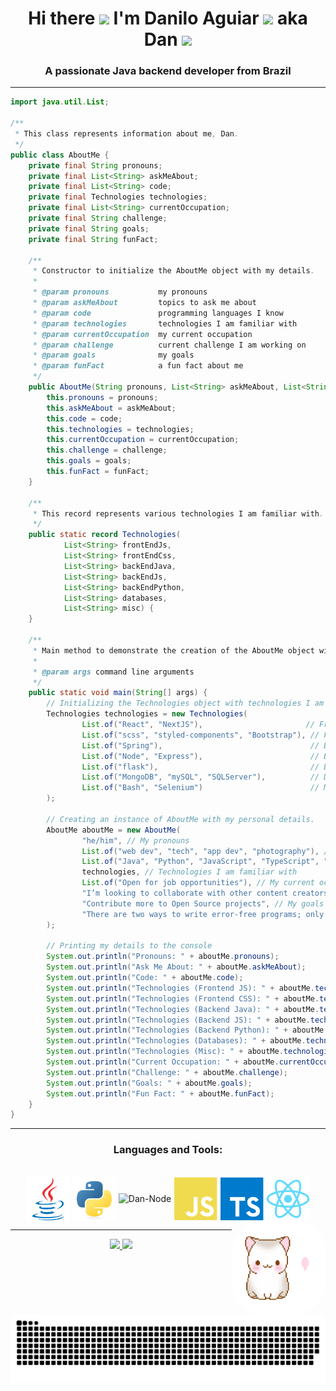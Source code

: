 <h1 align="center">
Hi there <img src="https://media.giphy.com/media/WUlplcMpOCEmTGBtBW/giphy.gif" width="40px"> I'm Danilo Aguiar <img src="https://media.giphy.com/media/VgCDAzcKvsR6OM0uWg/giphy.gif" width="50"> aka Dan <img src="https://user-images.githubusercontent.com/5679180/79618120-0daffb80-80be-11ea-819e-d2b0fa904d07.gif" width="27px">
</h1>
<h3 align="center">A passionate Java backend developer from Brazil</h3>

---
```java
import java.util.List;

/**
 * This class represents information about me, Dan.
 */
public class AboutMe {
    private final String pronouns;
    private final List<String> askMeAbout;
    private final List<String> code;
    private final Technologies technologies;
    private final List<String> currentOccupation;
    private final String challenge;
    private final String goals;
    private final String funFact;

    /**
     * Constructor to initialize the AboutMe object with my details.
     *
     * @param pronouns           my pronouns
     * @param askMeAbout         topics to ask me about
     * @param code               programming languages I know
     * @param technologies       technologies I am familiar with
     * @param currentOccupation  my current occupation
     * @param challenge          current challenge I am working on
     * @param goals              my goals
     * @param funFact            a fun fact about me
     */
    public AboutMe(String pronouns, List<String> askMeAbout, List<String> code, Technologies technologies, List<String> currentOccupation, String challenge, String goals, String funFact) {
        this.pronouns = pronouns;
        this.askMeAbout = askMeAbout;
        this.code = code;
        this.technologies = technologies;
        this.currentOccupation = currentOccupation;
        this.challenge = challenge;
        this.goals = goals;
        this.funFact = funFact;
    }

    /**
     * This record represents various technologies I am familiar with.
     */
    public static record Technologies(
            List<String> frontEndJs, 
            List<String> frontEndCss, 
            List<String> backEndJava, 
            List<String> backEndJs, 
            List<String> backEndPython, 
            List<String> databases, 
            List<String> misc) {
    }

    /**
     * Main method to demonstrate the creation of the AboutMe object with my details.
     *
     * @param args command line arguments
     */
    public static void main(String[] args) {
        // Initializing the Technologies object with technologies I am familiar with.
        Technologies technologies = new Technologies(
                List.of("React", "NextJS"),                       // Frontend JavaScript frameworks
                List.of("scss", "styled-components", "Bootstrap"), // Frontend CSS frameworks
                List.of("Spring"),                                 // Backend Java frameworks
                List.of("Node", "Express"),                        // Backend JavaScript frameworks
                List.of("flask"),                                  // Backend Python frameworks
                List.of("MongoDB", "mySQL", "SQLServer"),          // Databases I have worked with
                List.of("Bash", "Selenium")                        // Miscellaneous technologies
        );

        // Creating an instance of AboutMe with my personal details.
        AboutMe aboutMe = new AboutMe(
                "he/him", // My pronouns
                List.of("web dev", "tech", "app dev", "photography"), // Topics to ask me about
                List.of("Java", "Python", "JavaScript", "TypeScript", "HTML", "CSS", "React"), // Programming languages I know
                technologies, // Technologies I am familiar with
                List.of("Open for job opportunities"), // My current occupation status
                "I’m looking to collaborate with other content creators", // My current challenge
                "Contribute more to Open Source projects", // My goals
                "There are two ways to write error-free programs; only the third one works" // A fun fact about me
        );

        // Printing my details to the console
        System.out.println("Pronouns: " + aboutMe.pronouns);
        System.out.println("Ask Me About: " + aboutMe.askMeAbout);
        System.out.println("Code: " + aboutMe.code);
        System.out.println("Technologies (Frontend JS): " + aboutMe.technologies.frontEndJs());
        System.out.println("Technologies (Frontend CSS): " + aboutMe.technologies.frontEndCss());
        System.out.println("Technologies (Backend Java): " + aboutMe.technologies.backEndJava());
        System.out.println("Technologies (Backend JS): " + aboutMe.technologies.backEndJs());
        System.out.println("Technologies (Backend Python): " + aboutMe.technologies.backEndPython());
        System.out.println("Technologies (Databases): " + aboutMe.technologies.databases());
        System.out.println("Technologies (Misc): " + aboutMe.technologies.misc());
        System.out.println("Current Occupation: " + aboutMe.currentOccupation);
        System.out.println("Challenge: " + aboutMe.challenge);
        System.out.println("Goals: " + aboutMe.goals);
        System.out.println("Fun Fact: " + aboutMe.funFact);
    }
}


```
---
<h3 align="center">Languages and Tools:</h3>
<div style="display: inline_block" align="center"><br>
  <img align="center" alt="Dan-Java" height="70" width="70" src="https://raw.githubusercontent.com/devicons/devicon/master/icons/java/java-original.svg" >
  <img align="center" alt="Dan-Python" height="70" width="70" src="https://raw.githubusercontent.com/devicons/devicon/master/icons/python/python-original.svg">  
  <img align="center" alt="Dan-Node" height="70" width="70" src="https://cdn.jsdelivr.net/gh/devicons/devicon@latest/icons/nodejs/nodejs-plain-wordmark.svg" />
  <img align="center" alt="Dan-Js" height="70" width="70" src="https://raw.githubusercontent.com/devicons/devicon/master/icons/javascript/javascript-plain.svg">
  <img align="center" alt="Dan-Ts" height="70" width="70" src="https://raw.githubusercontent.com/devicons/devicon/master/icons/typescript/typescript-plain.svg">
  <img align="center" alt="Dan-React" height="70" width="70" src="https://raw.githubusercontent.com/devicons/devicon/master/icons/react/react-original.svg">

  <img align="right" alt="Dan-pic" height="150" style="border-radius:50px;" src="https://github.com/cutekitten001/cutekitten001/blob/cabfb9958b146d4b6ddf8d2256d2769909e41bd7/tumblr_mjso17bD5O1rjcxgso1_400.gif">
</div>

---
<div align="center">
  <a href="https://github.com/cutekitten000">
  <img height="150em" src="https://github-readme-stats.vercel.app/api?username=cutekitten000&show_icons=true&theme=dracula&include_all_commits=false&count_private=true"/>
  <img height="150em" src="https://github-readme-stats.vercel.app/api/top-langs/?username=cutekitten000&layout=compact&langs_count=7&theme=dracula"/>
</div>

 
 ##
  
 <div>
   
  ![Snake animation](https://github.com/cutekitten001/cutekitten001/blob/cabfb9958b146d4b6ddf8d2256d2769909e41bd7/github-contribution-grid-snake.svg) 
 
 </div>
